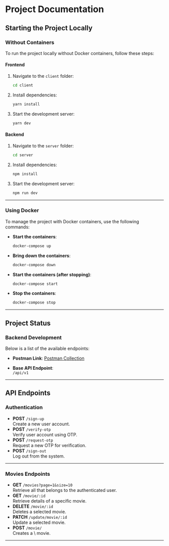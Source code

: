 
# Project Documentation

## Starting the Project Locally

### Without Containers
To run the project locally without Docker containers, follow these steps:

#### Frontend
1. Navigate to the `client` folder:
   ```bash
   cd client
   ```
2. Install dependencies:
   ```bash
   yarn install
   ```
3. Start the development server:
   ```bash
   yarn dev
   ```

#### Backend
1. Navigate to the `server` folder:
   ```bash
   cd server
   ```
2. Install dependencies:
   ```bash
   npm install
   ```
3. Start the development server:
   ```bash
   npm run dev
   ```

---

### Using Docker
To manage the project with Docker containers, use the following commands:

- **Start the containers**:
  ```bash
  docker-compose up
  ```
- **Bring down the containers**:
  ```bash
  docker-compose down
  ```
- **Start the containers (after stopping)**:
  ```bash
  docker-compose start
  ```
- **Stop the containers**:
  ```bash
  docker-compose stop
  ```

---

## Project Status

### Backend Development
 Below is a list of the available endpoints:

- **Postman Link**: [Postman Collection](https://www.postman.com/martian-moon-205350/workspace/task-1/collection/14661662-43d229ec-917a-4b72-8556-1d6789df4eec?action=share&creator=14661662)

- **Base API Endpoint**:  
  `/api/v1`

---



## API Endpoints

### Authentication 
- **POST** `/sign-up`  
  Create a new user account.
- **POST** `/verify-otp`  
  Verify user account using OTP.
- **POST** `/request-otp`  
  Request a new OTP for verification.
- **POST** `/sign-out`  
  Log out from the system.

---

### Movies Endpoints
- **GET** `/movies?page=1&size=10`  
  Retrieve all that belongs to the authenticated user.
- **GET** `/movie/:id`  
  Retrieve details of a specific movie.
- **DELETE** `/movie/:id`  
  Deletes a selected movie.
- **PATCH** `/update/movie/:id`  
  Update a selected movie.
- **POST** `/movie/`  
  Creates a \ movie.

---
